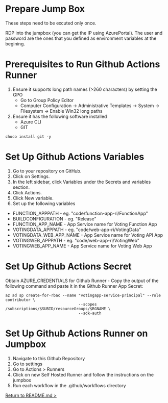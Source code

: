 # Prepare Jump Box

These steps need to be excuted only once.

RDP into the jumpbox (you can get the IP using AzurePortal). The user and password are the ones that you defined as environment variables at the begining.

# Prerequisites to Run Github Actions Runner

1. Ensure it supports long path names (>260 characters) by setting the GPO
   - Go to Group Policy Editor
   - Computer Configuration -> Administrative Templates -> System -> Filesystem -> Enable Win32 long paths
2. Ensure it has the following software installed
   - Azure CLI
   - GIT
```
choco install git -y
```

# Set Up Github Actions Variables

1. Go to your repository on GitHub.
2. Click on Settings.
3. In the left sidebar, click Variables under the Secrets and variables section.
4. Click Actions.
5. Click New variable.
6. Set up the following variables

* FUNCTION_APPPATH - eg. "code/function-app-ri/FunctionApp"
* BUILDCONFIGURATION - eg. "Release"
* FUNCTION_APP_NAME - App Service name for Voting Function App
* VOTINGDATA_APPPATH - eg. "code/web-app-ri/VotingData"
* VOTINGDATA_WEB_APP_NAME - App Service name for Voting API App
* VOTINGWEB_APPPATH - eg. "code/web-app-ri/VotingWeb"
* VOTINGWEB_APP_NAME - App Service name for Voting Web App

# Set Up Github Actions Secret

Obtain AZURE_CREDENTIALS for Github Runner - Copy the output of the following command and paste it in the Github Runner App Secret:
```
az ad sp create-for-rbac --name "votingapp-service-principal" --role contributor \
                                --scopes /subscriptions/$SUBID/resourceGroups/$RGNAME \
                                --sdk-auth
```

# Set Up Github Actions Runner on Jumpbox

1. Navigate to this Github Repository
2. Go to settings
3. Go to Actions > Runners
4. Click on new Self Hosted Runner and follow the instructions on the jumpbox
5. Run each workflow in the .github/workflows directory



[Return to README.md >](./README.md#publish-aspnet-core-web-api-and-function-applications)